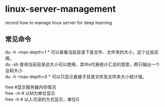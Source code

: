 # linux-server-management
record how to manage linux server for deep learning

## 常见命令
du -h –max-depth=1 *   可以查看当前目录下各文件、文件夹的大小，这个比较实用。   
du -sh   查询当前目录总大小可以使用，其中s代表统计汇总的意思，即只输出一个总和大小  
du -h –max-depth=0 *   可以只显示直接子目录文件及文件夹大小统计值。  

free  #显示服务器内存情况  
free -m    # 以M为单位显示  
free -h    # 以人可读的方式显示，单位G  

